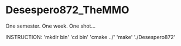 # Desespero872_TheMMO
One semester. One week. One shot...

INSTRUCTION:
'mkdir bin'
'cd bin'
'cmake ../'
'make'
'./Desespero872'
